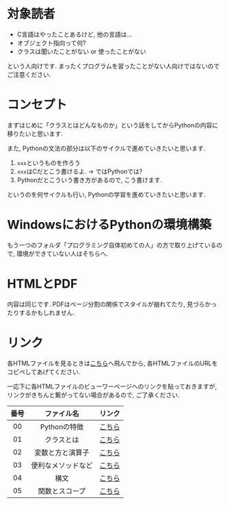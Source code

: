 # 対象読者

* C言語はやったことあるけど, 他の言語は…
* オブジェクト指向って何?
* クラスは聞いたことがない or 使ったことがない

という人向けです. まったくプログラムを習ったことがない人向けではないのでご注意ください.

# コンセプト

まずはじめに「クラスとはどんなものか」という話をしてからPythonの内容に移りたいと思います.

また, Pythonの文法の部分は以下のサイクルで進めていきたいと思います.

1. `xxx`というものを作ろう
2. `xxx`はCだとこう書けるよ. → ではPythonでは?
3. Pythonだとこういう書き方があるので, こう書けます.

というのを何サイクルも行い, Pythonの学習を進めていきたいと思います.

# WindowsにおけるPythonの環境構築

もう一つのフォルダ「プログラミング自体初めての人」の方で取り上げているので, 環境ができていない人はそちらへ.

# HTMLとPDF
内容は同じです. PDFはページ分割の関係でスタイルが崩れてたり, 見づらかったりするかもしれません.

# リンク

各HTMLファイルを見るときは[こちら](http://htmlpreview.github.io/?)へ飛んでから, 各HTMLファイルのURLをコピペしてあげてください.

一応下に各HTMLファイルのビューワーページへのリンクを貼っておきますが, リンクがきちんと繋がってない場合があるので, ご了承ください.

| 番号 | ファイル名 | リンク |
| :-: | :-: | :-: |
| 00 | Pythonの特徴 | [こちら][0] |
| 01 | クラスとは | [こちら][1] |
| 02 | 変数と方と演算子 | [こちら][2] |
| 03 | 便利なメソッドなど | [こちら][3] |
| 04 | 構文 | [こちら][4] |
| 05 | 関数とスコープ | [こちら][5] |

[0]:http://htmlpreview.github.io/?
[1]:http://htmlpreview.github.io/?https://github.com/haru1843/usage_mpl/blob/master/python%E3%81%AB%E3%81%A4%E3%81%84%E3%81%A6/C%E8%A8%80%E8%AA%9E%E3%81%AA%E3%82%89%E3%82%8F%E3%81%8B%E3%82%8B%E4%BA%BA%E5%90%91%E3%81%91/01_%E3%82%AF%E3%83%A9%E3%82%B9%E3%81%A8%E3%81%AF.html
[2]:http://htmlpreview.github.io/?https://github.com/haru1843/usage_mpl/blob/master/python%E3%81%AB%E3%81%A4%E3%81%84%E3%81%A6/C%E8%A8%80%E8%AA%9E%E3%81%AA%E3%82%89%E3%82%8F%E3%81%8B%E3%82%8B%E4%BA%BA%E5%90%91%E3%81%91/02_%E5%A4%89%E6%95%B0%E3%81%A8%E5%9E%8B%E3%81%A8%E6%BC%94%E7%AE%97%E5%AD%90.html
[3]:http://htmlpreview.github.io/?https://github.com/haru1843/usage_mpl/blob/master/python%E3%81%AB%E3%81%A4%E3%81%84%E3%81%A6/C%E8%A8%80%E8%AA%9E%E3%81%AA%E3%82%89%E3%82%8F%E3%81%8B%E3%82%8B%E4%BA%BA%E5%90%91%E3%81%91/03_%E4%BE%BF%E5%88%A9%E3%81%AA%E3%83%A1%E3%82%BD%E3%83%83%E3%83%89%E3%81%AA%E3%81%A9.html
[4]:http://htmlpreview.github.io/?https://github.com/haru1843/usage_mpl/blob/master/python%E3%81%AB%E3%81%A4%E3%81%84%E3%81%A6/C%E8%A8%80%E8%AA%9E%E3%81%AA%E3%82%89%E3%82%8F%E3%81%8B%E3%82%8B%E4%BA%BA%E5%90%91%E3%81%91/04_%E6%A7%8B%E6%96%87.html
[5]:http://htmlpreview.github.io/?https://github.com/haru1843/usage_mpl/blob/master/python%E3%81%AB%E3%81%A4%E3%81%84%E3%81%A6/C%E8%A8%80%E8%AA%9E%E3%81%AA%E3%82%89%E3%82%8F%E3%81%8B%E3%82%8B%E4%BA%BA%E5%90%91%E3%81%91/05_%E9%96%A2%E6%95%B0%E3%81%A8%E3%82%B9%E3%82%B3%E3%83%BC%E3%83%97.html
<!-- [6]:http://htmlpreview.github.io/? -->
<!-- [7]:http://htmlpreview.github.io/? -->
<!-- [8]:http://htmlpreview.github.io/? -->